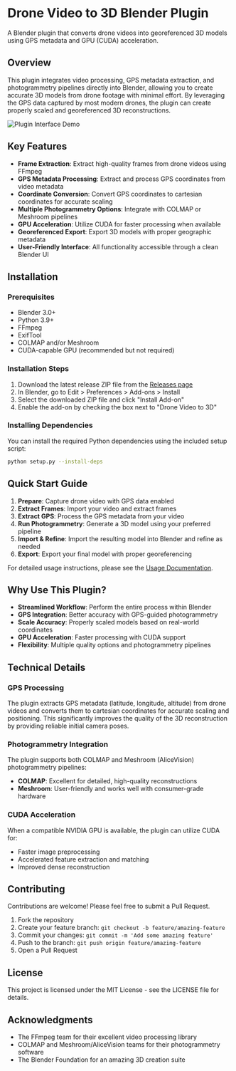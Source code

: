 # Drone Video to 3D Blender Plugin

A Blender plugin that converts drone videos into georeferenced 3D models using GPS metadata and GPU (CUDA) acceleration.

## Overview

This plugin integrates video processing, GPS metadata extraction, and photogrammetry pipelines directly into Blender, allowing you to create accurate 3D models from drone footage with minimal effort. By leveraging the GPS data captured by most modern drones, the plugin can create properly scaled and georeferenced 3D reconstructions.

![Plugin Interface Demo](https://via.placeholder.com/800x450.png?text=Drone+Video+to+3D+Interface)

## Key Features

- **Frame Extraction**: Extract high-quality frames from drone videos using FFmpeg
- **GPS Metadata Processing**: Extract and process GPS coordinates from video metadata
- **Coordinate Conversion**: Convert GPS coordinates to cartesian coordinates for accurate scaling
- **Multiple Photogrammetry Options**: Integrate with COLMAP or Meshroom pipelines
- **GPU Acceleration**: Utilize CUDA for faster processing when available
- **Georeferenced Export**: Export 3D models with proper geographic metadata
- **User-Friendly Interface**: All functionality accessible through a clean Blender UI

## Installation

### Prerequisites

- Blender 3.0+
- Python 3.9+
- FFmpeg
- ExifTool
- COLMAP and/or Meshroom
- CUDA-capable GPU (recommended but not required)

### Installation Steps

1. Download the latest release ZIP file from the [Releases page](https://github.com/mauriale/blender-drone-video-to-3d/releases)
2. In Blender, go to Edit > Preferences > Add-ons > Install
3. Select the downloaded ZIP file and click "Install Add-on"
4. Enable the add-on by checking the box next to "Drone Video to 3D"

### Installing Dependencies

You can install the required Python dependencies using the included setup script:

```bash
python setup.py --install-deps
```

## Quick Start Guide

1. **Prepare**: Capture drone video with GPS data enabled
2. **Extract Frames**: Import your video and extract frames 
3. **Extract GPS**: Process the GPS metadata from your video
4. **Run Photogrammetry**: Generate a 3D model using your preferred pipeline
5. **Import & Refine**: Import the resulting model into Blender and refine as needed
6. **Export**: Export your final model with proper georeferencing

For detailed usage instructions, please see the [Usage Documentation](USAGE.md).

## Why Use This Plugin?

- **Streamlined Workflow**: Perform the entire process within Blender
- **GPS Integration**: Better accuracy with GPS-guided photogrammetry
- **Scale Accuracy**: Properly scaled models based on real-world coordinates
- **GPU Acceleration**: Faster processing with CUDA support
- **Flexibility**: Multiple quality options and photogrammetry pipelines

## Technical Details

### GPS Processing

The plugin extracts GPS metadata (latitude, longitude, altitude) from drone videos and converts them to cartesian coordinates for accurate scaling and positioning. This significantly improves the quality of the 3D reconstruction by providing reliable initial camera poses.

### Photogrammetry Integration

The plugin supports both COLMAP and Meshroom (AliceVision) photogrammetry pipelines:

- **COLMAP**: Excellent for detailed, high-quality reconstructions
- **Meshroom**: User-friendly and works well with consumer-grade hardware

### CUDA Acceleration

When a compatible NVIDIA GPU is available, the plugin can utilize CUDA for:

- Faster image preprocessing
- Accelerated feature extraction and matching
- Improved dense reconstruction

## Contributing

Contributions are welcome! Please feel free to submit a Pull Request.

1. Fork the repository
2. Create your feature branch: `git checkout -b feature/amazing-feature`
3. Commit your changes: `git commit -m 'Add some amazing feature'`
4. Push to the branch: `git push origin feature/amazing-feature`
5. Open a Pull Request

## License

This project is licensed under the MIT License - see the LICENSE file for details.

## Acknowledgments

- The FFmpeg team for their excellent video processing library
- COLMAP and Meshroom/AliceVision teams for their photogrammetry software
- The Blender Foundation for an amazing 3D creation suite
